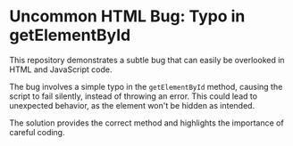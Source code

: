 # Uncommon HTML Bug: Typo in getElementById

This repository demonstrates a subtle bug that can easily be overlooked in HTML and JavaScript code.

The bug involves a simple typo in the `getElementById` method, causing the script to fail silently, instead of throwing an error. This could lead to unexpected behavior, as the element won't be hidden as intended. 

The solution provides the correct method and highlights the importance of careful coding.